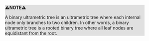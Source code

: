 <div style="margin:2em; background-color: #e0e0e0;">

<strong>⚠️NOTE️️️⚠️</strong>

A binary ultrametric tree is an ultrametric tree where each internal node only branches to two children. In other words, a binary ultrametric tree is a rooted binary tree where all leaf nodes are equidistant from the root.
</div>

